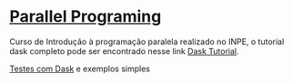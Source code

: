 # [Parallel Programing](https://gigantum.com/randal/inpe-parallel-data-science)

Curso de Introdução à programação paralela realizado no INPE, o tutorial dask completo pode ser encontrado nesse link [Dask Tutorial](https://github.com/dask/dask-tutorial).

[Testes com Dask](./dask-tests.ipynb) e exemplos simples
